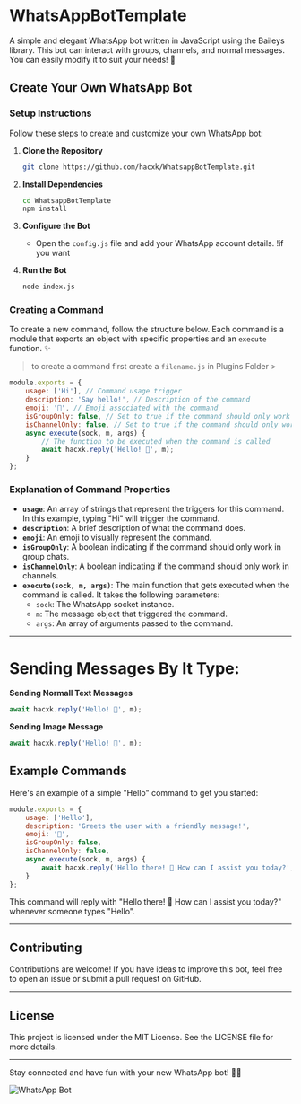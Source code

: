 # WhatsAppBotTemplate

A simple and elegant WhatsApp bot written in JavaScript using the Baileys library. This bot can interact with groups, channels, and normal messages. You can easily modify it to suit your needs! 🌟

## Create Your Own WhatsApp Bot

### Setup Instructions

Follow these steps to create and customize your own WhatsApp bot:

1. **Clone the Repository**
   ```bash
   git clone https://github.com/hacxk/WhatsappBotTemplate.git
   ```
2. **Install Dependencies**
   ```bash
   cd WhatsappBotTemplate
   npm install
   ```
3. **Configure the Bot**
   - Open the `config.js` file and add your WhatsApp account details. !if you want

4. **Run the Bot**
   ```bash
   node index.js
   ```

### Creating a Command

To create a new command, follow the structure below. Each command is a module that exports an object with specific properties and an `execute` function. ✨

> to create a command first create a ```filename.js``` in Plugins Folder >

```javascript
module.exports = {
    usage: ['Hi'], // Command usage trigger
    description: 'Say hello!', // Description of the command
    emoji: '👋', // Emoji associated with the command
    isGroupOnly: false, // Set to true if the command should only work in groups
    isChannelOnly: false, // Set to true if the command should only work in channels
    async execute(sock, m, args) {
        // The function to be executed when the command is called
        await hacxk.reply('Hello! 👋', m);
    }
};
```

### Explanation of Command Properties

- **`usage`**: An array of strings that represent the triggers for this command. In this example, typing "Hi" will trigger the command.
- **`description`**: A brief description of what the command does.
- **`emoji`**: An emoji to visually represent the command.
- **`isGroupOnly`**: A boolean indicating if the command should only work in group chats.
- **`isChannelOnly`**: A boolean indicating if the command should only work in channels.
- **`execute(sock, m, args)`**: The main function that gets executed when the command is called. It takes the following parameters:
  - `sock`: The WhatsApp socket instance.
  - `m`: The message object that triggered the command.
  - `args`: An array of arguments passed to the command.

---

# Sending Messages By It Type:

**Sending Normall Text Messages**
```javascript
await hacxk.reply('Hello! 👋', m);
```

**Sending Image Message**
```javascript
await hacxk.reply('Hello! 👋', m);
```

## Example Commands

Here's an example of a simple "Hello" command to get you started:

```javascript
module.exports = {
    usage: ['Hello'],
    description: 'Greets the user with a friendly message!',
    emoji: '👋',
    isGroupOnly: false,
    isChannelOnly: false,
    async execute(sock, m, args) {
        await hacxk.reply('Hello there! 👋 How can I assist you today?', m);
    }
};
```

This command will reply with "Hello there! 👋 How can I assist you today?" whenever someone types "Hello".

---

## Contributing

Contributions are welcome! If you have ideas to improve this bot, feel free to open an issue or submit a pull request on GitHub.

---

## License

This project is licensed under the MIT License. See the LICENSE file for more details.

---

Stay connected and have fun with your new WhatsApp bot! 🚀💬

![WhatsApp Bot](https://example.com/your-image-link.jpg)
